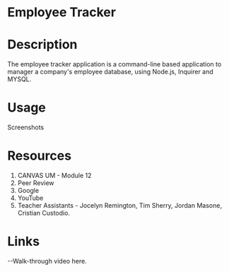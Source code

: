 # Employee Tracker

# Description

The employee tracker application is a command-line based application to manager a company's employee database, using Node.js, Inquirer and MYSQL.

# Usage

Screenshots

# Resources

1. CANVAS UM - Module 12
2. Peer Review
3. Google
4. YouTube
5. Teacher Assistants - Jocelyn Remington, Tim Sherry, Jordan Masone, Cristian Custodio.

# Links

--Walk-through video here.
